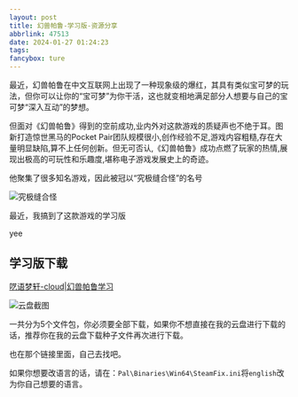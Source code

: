 ```yaml
---
layout: post
title: 幻兽帕鲁-学习版-资源分享
abbrlink: 47513
date: 2024-01-27 01:24:23
tags:
fancybox: ture
---
```

最近，幻兽帕鲁在中文互联网上出现了一种现象级的爆红，其具有类似宝可梦的玩法，但你可以让你的“宝可梦”为你干活，这也就变相地满足部分人想要与自己的宝可梦“深入互动”的梦想。

但面对《幻兽帕鲁》得到的空前成功,业内外对这款游戏的质疑声也不绝于耳。图新打造惊世黑马的Pocket Pair团队规模很小,创作经验不足,游戏内容粗糙,存在大量明显缺陷,算不上任何创新。但无可否认,《幻兽帕鲁》成功点燃了玩家的热情,展现出极高的可玩性和乐趣度,堪称电子游戏发展史上的奇迹。

他聚集了很多知名游戏，因此被冠以“究极缝合怪”的名号

![究极缝合怪](https://pic.awaae001.top/%E7%BC%98%E7%BC%98%E5%A0%82/hspl/%E7%A9%B6%E6%9E%81%E7%BC%9D%E5%90%88%E6%80%AA.jpg)

最近，我搞到了这款游戏的学习版

yee

## 学习版下载

[呓语梦轩-cloud|幻兽帕鲁学习](https://cloud.awaae001.top/%E5%BA%94%E7%94%A8/%E5%AD%A6%E4%B9%A0-HSPL)

![云盘截图](https://pic.awaae001.top/%E7%BC%98%E7%BC%98%E5%A0%82/hspl/yunpan.png?x-oss-process=style/awaae001)

一共分为5个文件包，你必须要全部下载，如果你不想直接在我的云盘进行下载的话，推荐你在我的云盘下载种子文件再次进行下载。

也在那个链接里面，自己去找吧。

如果你想要改语言的话，请在：`Pal\Binaries\Win64\SteamFix.ini`将`english`改为你自己想要的语言。

